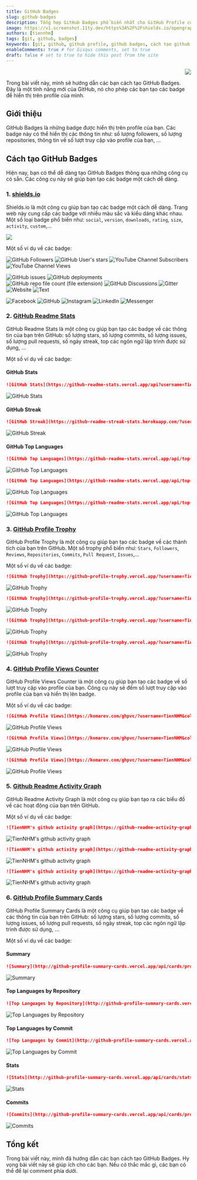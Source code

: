 ```yaml
---
title: GitHub Badges
slug: github-badges
description: Tổng hợp GitHub Badges phổ biến nhất cho GitHub Profile của bạn.
image: https://v1.screenshot.11ty.dev/https%3A%2F%2Fshields.io/opengraph/
authors: [tiennhm]
tags: [git, github, badges]
keywords: [git, github, github profile, github badges, cách tạo github badges, hướng dẫn, tạo github badges, tạo github badges đơn giản, tạo github badges đẹp mắt, tạo github badges cho người mới bắt đầu, shields.io, github-readme-stats, github-profile-trophy, github-profile-views-counter, github-readme-activity-graph, github badges, github badges tutorial, github badges example, github badges for profile, github badges for readme, github badges for repository, github badges for website, github badges for markdown, github badges for blog, github badges for youtube, github badges for facebook, github badges for instagram, github badges for linkedin, github badges for messenger, github badges for website, github badges for text]
enableComments: true # for Gisqus comments, set to true
draft: false # set to true to hide this post from the site
---
```


<p align="right">
    <img src="https://api.visitorbadge.io/api/visitors?path=https%3A%2F%2FGDSC-HCMUTE.github.io%2Fblog%2Fgithub-badges&label=⚪Views&labelColor=%2337d67a&countColor=%23555555&style=flat&labelStyle=upper" loading='lazy' decoding='async'/>
</p>

Trong bài viết này, mình sẽ hướng dẫn các bạn cách tạo GitHub Badges. Đây là một tính năng mới của GitHub, nó cho phép các bạn tạo các badge để hiển thị trên profile của mình.

<!-- truncate -->

## Giới thiệu

GitHub Badges là những badge được hiển thị trên profile của bạn. Các badge này có thể hiển thị các thông tin như: số lượng followers, số lượng repositories, thông tin về số lượt truy cập vào profile của bạn, ...

## Cách tạo GitHub Badges

Hiện nay, bạn có thể dễ dàng tạo GitHub Badges thông qua những công cụ có sẵn. Các công cụ này sẽ giúp bạn tạo các badge một cách dễ dàng.

### 1. [shields.io](https://shields.io/)

Shields.io là một công cụ giúp bạn tạo các badge một cách dễ dàng. Trang web này cung cấp các badge với nhiều màu sắc và kiểu dáng khác nhau. Một số loại badge phổ biến như: `social`, `version`, `downloads`, `rating`, `size`, `activity`, `custom`,...

<img src="https://v1.screenshot.11ty.dev/https%3A%2F%2Fshields.io/opengraph/" loading='lazy' decoding='async'/>

Một số ví dụ về các badge:

![GitHub Followers](https://img.shields.io/github/followers/TienNHM?style=social)
![GitHub User's stars](https://img.shields.io/github/stars/TienNHM?style=social)
![YouTube Channel Subscribers](https://img.shields.io/youtube/channel/subscribers/UCaRr1SjyHm61RrLY-DIBm1g?style=social)
![YouTube Channel Views](https://img.shields.io/youtube/channel/views/UCaRr1SjyHm61RrLY-DIBm1g?style=social)

![GitHub issues](https://img.shields.io/github/issues/TienNHM/tiennhm.github.io)
![GitHub deployments](https://img.shields.io/github/deployments/TienNHM/tiennhm.github.io/github-pages)
![GitHub repo file count (file extension)](https://img.shields.io/github/directory-file-count/TienNHM/tiennhm.github.io)
![GitHub Discussions](https://img.shields.io/github/discussions/TienNHM/tiennhm.github.io)
![Gitter](https://img.shields.io/gitter/room/TienNHM/tiennhm.github.io)
![Website](https://img.shields.io/website/http/tiennhm.github.io.svg)
![Text](https://img.shields.io/badge/Text-Blue-blue)

![Facebook](https://img.shields.io/badge/Facebook-1877F2?style=for-the-badge&logo=facebook&logoColor=white)
![GitHub](https://img.shields.io/badge/GitHub-100000?style=for-the-badge&logo=github&logoColor=white)
![Instagram](https://img.shields.io/badge/Instagram-E4405F?style=for-the-badge&logo=instagram&logoColor=white)
![LinkedIn](https://img.shields.io/badge/LinkedIn-0077B5?style=for-the-badge&logo=linkedin&logoColor=white)
![Messenger](https://img.shields.io/badge/Messenger-00B2FF?style=for-the-badge&logo=messenger&logoColor=white)

### 2. [GitHub Readme Stats](https://github.com/anuraghazra/github-readme-stats)

GitHub Readme Stats là một công cụ giúp bạn tạo các badge về các thông tin của bạn trên GitHub: số lượng stars, số lượng commits, số lượng issues, số lượng pull requests, số ngày streak, top các ngôn ngữ lập trình được sử dụng, ...

Một số ví dụ về các badge:

#### GitHub Stats

```markdown
![GitHub Stats](https://github-readme-stats.vercel.app/api?username=TienNHM&show_icons=true&theme=tokyonight)
```

![GitHub Stats](https://github-readme-stats.vercel.app/api?username=TienNHM&show_icons=true&theme=tokyonight)

#### GitHub Streak

```markdown
![GitHub Streak](https://github-readme-streak-stats.herokuapp.com/?user=TienNHM&theme=radical)
```

![GitHub Streak](https://github-readme-streak-stats.herokuapp.com/?user=TienNHM&theme=radical)

#### GitHub Top Languages

```markdown
![GitHub Top Languages](https://github-readme-stats.vercel.app/api/top-langs/?username=TienNHM&layout=compact&theme=dark)
```

![GitHub Top Languages](https://github-readme-stats.vercel.app/api/top-langs/?username=TienNHM&layout=compact&theme=dark)

```markdown
![GitHub Top Languages](https://github-readme-stats.vercel.app/api/top-langs/?username=TienNHM&layout=donut-vertical&theme=rose)
```

![GitHub Top Languages](https://github-readme-stats.vercel.app/api/top-langs/?username=TienNHM&layout=donut-vertical&theme=rose)

```markdown
![GitHub Top Languages](https://github-readme-stats.vercel.app/api/top-langs/?username=TienNHM&layout=donut&theme=swift)
```

![GitHub Top Languages](https://github-readme-stats.vercel.app/api/top-langs/?username=TienNHM&layout=donut&theme=swift)

### 3. [GitHub Profile Trophy](https://github.com/ryo-ma/github-profile-trophy)

GitHub Profile Trophy là một công cụ giúp bạn tạo các badge về các thành tích của bạn trên GitHub. Một số trophy phổ biến như: `Stars`, `Followers`, `Reviews`, `Repositories`, `Commits`, `Pull Request`, `Issues`,...

Một số ví dụ về các badge:

```markdown
![GitHub Trophy](https://github-profile-trophy.vercel.app/?username=TienNHM&theme=onedark&column=-1)
```

![GitHub Trophy](https://github-profile-trophy.vercel.app/?username=TienNHM&theme=onedark&column=-1)

```markdown
![GitHub Trophy](https://github-profile-trophy.vercel.app/?username=TienNHM&theme=onedark&column=-1&no-bg=true)
```

![GitHub Trophy](https://github-profile-trophy.vercel.app/?username=TienNHM&theme=onedark&column=-1&no-bg=true)

```markdown
![GitHub Trophy](https://github-profile-trophy.vercel.app/?username=TienNHM&theme=buddhism&column=4&row=4&no-frame=true)
```

![GitHub Trophy](https://github-profile-trophy.vercel.app/?username=TienNHM&theme=buddhism&column=4&row=4&no-frame=true)

```markdown
![GitHub Trophy](https://github-profile-trophy.vercel.app/?username=TienNHM&theme=juicyfresh&column=4&row=4&margin-w=15&margin-h=15)
```

![GitHub Trophy](https://github-profile-trophy.vercel.app/?username=TienNHM&theme=juicyfresh&column=4&row=4&margin-w=15&margin-h=15)

### 4. [GitHub Profile Views Counter](https://github.com/antonkomarev/github-profile-views-counter)

GitHub Profile Views Counter là một công cụ giúp bạn tạo các badge về số lượt truy cập vào profile của bạn. Công cụ này sẽ đếm số lượt truy cập vào profile của bạn và hiển thị lên badge.

Một số ví dụ về các badge:

```markdown
![GitHub Profile Views](https://komarev.com/ghpvc/?username=TienNHM&color=blue)
```

![GitHub Profile Views](https://komarev.com/ghpvc/?username=TienNHM&color=blue)

```markdown
![GitHub Profile Views](https://komarev.com/ghpvc/?username=TienNHM&color=red&style=plastic-square&label=TIENNHM+PROFILE+VIEWS)
```

![GitHub Profile Views](https://komarev.com/ghpvc/?username=TienNHM&color=red&style=plastic-square&label=TIENNHM+PROFILE+VIEWS)

```markdown
![GitHub Profile Views](https://komarev.com/ghpvc/?username=TienNHM&color=blue&style=for-the-badge)
```

![GitHub Profile Views](https://komarev.com/ghpvc/?username=TienNHM&color=blue&style=for-the-badge)

### 5. [Github Readme Activity Graph](https://github.com/Ashutosh00710/github-readme-activity-graph)

GitHub Readme Activity Graph là một công cụ giúp bạn tạo ra các biểu đồ về các hoạt động của bạn trên GitHub.

Một số ví dụ về các badge:

```markdown
![TienNHM's github activity graph](https://github-readme-activity-graph.vercel.app/graph?username=TienNHM&theme=dracula&custom_title=Theme+dracula)
```

![TienNHM's github activity graph](https://github-readme-activity-graph.vercel.app/graph?username=TienNHM&theme=dracula&custom_title=Theme+dracula)

```markdown
![TienNHM's github activity graph](https://github-readme-activity-graph.vercel.app/graph?username=TienNHM&theme=react-dark&custom_title=Theme+react-dark&height=600&area=true)
```

![TienNHM's github activity graph](https://github-readme-activity-graph.vercel.app/graph?username=TienNHM&theme=react-dark&custom_title=Theme+react-dark&height=600&area=true)

```markdown
![TienNHM's github activity graph](https://github-readme-activity-graph.vercel.app/graph?username=TienNHM&theme=vue&custom_title=Theme+vue&radius=16&hide_border=true)
```

![TienNHM's github activity graph](https://github-readme-activity-graph.vercel.app/graph?username=TienNHM&theme=vue&custom_title=Theme+vue&radius=16&hide_border=true)

### 6. [GitHub Profile Summary Cards](http://github-profile-summary-cards.vercel.app/)

GitHub Profile Summary Cards là một công cụ giúp bạn tạo các badge về các thông tin của bạn trên GitHub: số lượng stars, số lượng commits, số lượng issues, số lượng pull requests, số ngày streak, top các ngôn ngữ lập trình được sử dụng, ...

Một số ví dụ về các badge:

#### Summary

```markdown
![Summary](http://github-profile-summary-cards.vercel.app/api/cards/profile-details?username=TienNHM&theme=algolia)
```

![Summary](http://github-profile-summary-cards.vercel.app/api/cards/profile-details?username=TienNHM&theme=algolia)

#### Top Languages by Repository

```markdown
![Top Languages by Repository](http://github-profile-summary-cards.vercel.app/api/cards/repos-per-language?username=TienNHM&theme=material_palenight)
```

![Top Languages by Repository](http://github-profile-summary-cards.vercel.app/api/cards/repos-per-language?username=TienNHM&theme=material_palenight)

#### Top Languages by Commit

```markdown
![Top Languages by Commit](http://github-profile-summary-cards.vercel.app/api/cards/most-commit-language?username=TienNHM&theme=tokyonight)
```

![Top Languages by Commit](http://github-profile-summary-cards.vercel.app/api/cards/most-commit-language?username=TienNHM&theme=tokyonight)

#### Stats

```markdown
![Stats](http://github-profile-summary-cards.vercel.app/api/cards/stats?username=TienNHM&theme=material_palenight)
```

![Stats](http://github-profile-summary-cards.vercel.app/api/cards/stats?username=TienNHM&theme=material_palenight)

#### Commits

```markdown
![Commits](http://github-profile-summary-cards.vercel.app/api/cards/productive-time?username=TienNHM&theme=transparent&utcOffset=7)
```

![Commits](http://github-profile-summary-cards.vercel.app/api/cards/productive-time?username=TienNHM&theme=transparent&utcOffset=7)

## Tổng kết

Trong bài viết này, mình đã hướng dẫn các bạn cách tạo GitHub Badges. Hy vọng bài viết này sẽ giúp ích cho các bạn. Nếu có thắc mắc gì, các bạn có thể để lại comment phía dưới.